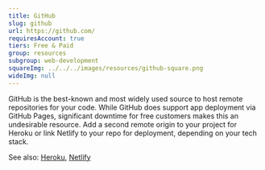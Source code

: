 ```yaml
---
title: GitHub
slug: github
url: https://github.com/
requiresAccount: true
tiers: Free & Paid
group: resources
subgroup: web-development
squareImg: ../../../images/resources/github-square.png
wideImg: null
---
```


GitHub is the best-known and most widely used source to host remote repositories for your code.  While GitHub does support app deployment via GitHub Pages, significant downtime for free customers makes this an undesirable resource.  Add a second remote origin to your project for Heroku or link Netlify to your repo for deployment, depending on your tech stack.

See also: <a href="#heroku">Heroku</a>, <a href="#netlify">Netlify</a>